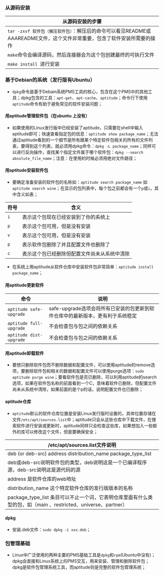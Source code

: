 ### 从源码安装

|从源码安装的步骤|
|------|
|`tar -zxvf 软件包（解压软件包）`：解压后的命令可以看见README或AAAREADME文件，这个文件非常重要，包含了软件安装所需要的操作|
|`make`命令会编译源码，然后连接器会为这个包创建最终的可执行文件|
|`make install `进行安装|

### 基于Debian的系统（发行版有Ubuntu）
+ `dpkg`命令是基于Debain系统PMS工具的核心，包含在这个PMS中的其他工具；dpkg包含的工具：`apt-get`、`apt-cache`、`aptitude`；命令行下使用`aptitude`命令有助于避免常见的软件安装问题；
#### 用aptitude管理软件包（在ubuntu 上没有）
+ 如果使用的Linux发行版中已经安装了aptitude，只需要在shell中输入aptitude即可；快速查看指定包的信息：`aptitude show package_name`；无法通过aptitude看到的一个细节是所有跟某个特定软件包相关的所有的文件列表，要得到这个列表，就必须用dpkg命令：`dpkg -L package_name`；同样可以进行反向操作，查找某个指定文件属于哪个软件包：`dpkg --search absolute_file_name`；注意：在使用的时候必须用绝对文件路径；
#### 用aptitude安装软件包
+ 要确定准备安装的软件包的名称如：`aptitude search package_name` 如 `aptitude search wine`；在显示的包列表中，每个包之前都会有一个`p`或`i`，其中含义如表；

|符号|含义|
|------|------|
|`i`|表示这个包现在已经安装到了你的系统上|
|`p`|表示这个包可用，但是没有安装|
|`v`|表示这个包可用，但是没有安装|
|`p` |表示软件包删除了并且配置文件也删除了|
|`c`|表示这个包已经删除但配置文件尚未从系统中清除|

+ 在系统上用aptitude从软件仓库中安装软件包非常简单：`aptitude install package_name`；

#### 用aptitude更新软件

|命令|说明|
|------|------|
|`aptitude safe-upgrade`|safe-upgrade选项会将所有已安装的包更新到软件仓库中的最新版本，更有利于系统稳定|
|`aptitude full-upgrade`|不会检查包与包之间的依赖关系|
|`aptitude dist-upgrade`|不会检查包与包之间的依赖关系|

#### 用aptitude卸载软件
+ 要想只删除软件包而不删除数据和配置文件，可以使用aptitude的remove选项，要删除软件包和相关的数据和配置文件可以使用purge选项：`sudo aptitude purge wine`；要看软件包是否已删除，可以利用aptitude的search选项，如果在软件包名称的前面看到一个C，意味着软件已删除，但配置文件尚未从系统中清除，如果前面的是个p的话，说明配置文件也已删除；

#### aptitude仓库
+ `aptitude`默认的软件仓库位置是安装Linux发行版时设置的，具体位置存储在文件`/etc/apt/sources.list`中；aptitude只会从这些仓库中下载文件，在搜索软件进行安装或更新时，aptitude同样只会检查这些库，如果想加入一些额外的库可以修改这个文件，但是要确保安全；

|/etc/apt/sources.list文件说明|
|------|
|deb (or deb-src) address distribution_name package_type_list|
|deb或deb-src说明软件包的类型，deb说明这是一个已编译程序源，deb-src说明这是源代码的源|
|address 是软件仓库的web地址|
|distribution_name 这个特定软件仓库的发行版版本的名称|
|package_type_list 条目可以不止一个词，它表明仓库里面有什么类型的包，如（main 、restricted、universe、partner）|

#### dpkg
+ 安装.deb文件：`sudo dpkg -i xxx.deb`；

### 包管理基础
+ Linux中广泛使用的两种主要的PMS基础工具是`dpkg`和`rpm`(Ubuntu中没有)；dpkg会直接和Linux系统上的PMS交互，用来安装、管理和删除软件包；dpkg是软件包管理系统工具，而aptitude则是完整的软件包管理系统；
